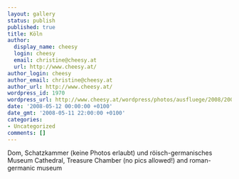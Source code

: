 ```yaml
---
layout: gallery
status: publish
published: true
title: Köln
author:
  display_name: cheesy
  login: cheesy
  email: christine@cheesy.at
  url: http://www.cheesy.at/
author_login: cheesy
author_email: christine@cheesy.at
author_url: http://www.cheesy.at/
wordpress_id: 1970
wordpress_url: http://www.cheesy.at/wordpress/photos/ausfluege/2008/2008-05/koeln/
date: '2008-05-12 00:00:00 +0100'
date_gmt: '2008-05-11 22:00:00 +0100'
categories:
- Uncategorized
comments: []
---
```

<!--:de-->Dom, Schatzkammer (keine Photos erlaubt) und röisch-germanisches Museum
<!--:--><!--:en-->Cathedral, Treasure Chamber (no pics allowed!) and roman-germanic museum
<!--:-->
